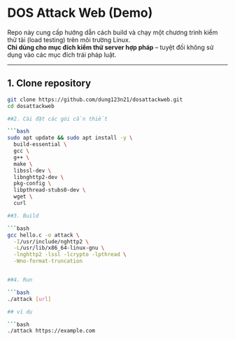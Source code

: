 # DOS Attack Web (Demo)

Repo này cung cấp hướng dẫn cách build và chạy một chương trình kiểm thử tải (load testing) trên môi trường Linux.  
**Chỉ dùng cho mục đích kiểm thử server hợp pháp** – tuyệt đối không sử dụng vào các mục đích trái pháp luật.

---

## 1. Clone repository

```bash
git clone https://github.com/dung123n21/dosattackweb.git
cd dosattackweb

##2. Cài đặt các gói cần thiết

```bash
sudo apt update && sudo apt install -y \
  build-essential \
  gcc \
  g++ \
  make \
  libssl-dev \
  libnghttp2-dev \
  pkg-config \
  libpthread-stubs0-dev \
  wget \
  curl

##3. Build

```bash
gcc hello.c -o attack \
  -I/usr/include/nghttp2 \
  -L/usr/lib/x86_64-linux-gnu \
  -lnghttp2 -lssl -lcrypto -lpthread \
  -Wno-format-truncation


##4. Run

```bash
./attack [url]

## ví dụ

```bash 
./attack https://example.com
